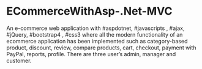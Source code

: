 # ECommerceWithAsp-.Net-MVC
An e-commerce web application with #aspdotnet, #javascripts , #ajax, #jQuery, #bootstrap4 , #css3 where all the modern functionality of an ecommerce application has been implemented such as category-based product, discount, review, compare products, cart, checkout, payment with PayPal, reports, profile. There are three user’s admin, manager and customer.
